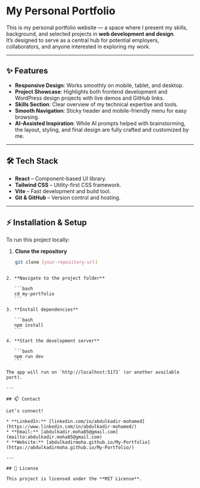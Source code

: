 # My Personal Portfolio  

This is my personal portfolio website — a space where I present my skills, background, and selected projects in **web development and design**.  
It’s designed to serve as a central hub for potential employers, collaborators, and anyone interested in exploring my work.  

---

## ✨ Features  

* **Responsive Design**: Works smoothly on mobile, tablet, and desktop.  
* **Project Showcase**: Highlights both frontend development and WordPress design projects with live demos and GitHub links.  
* **Skills Section**: Clear overview of my technical expertise and tools.  
* **Smooth Navigation**: Sticky header and mobile-friendly menu for easy browsing.  
* **AI-Assisted Inspiration**: While AI prompts helped with brainstorming, the layout, styling, and final design are fully crafted and customized by me.  

---

## 🛠 Tech Stack  

* **React** – Component-based UI library.  
* **Tailwind CSS** – Utility-first CSS framework.  
* **Vite** – Fast development and build tool.  
* **Git & GitHub** – Version control and hosting.  

---

## ⚡ Installation & Setup  

To run this project locally:  

1. **Clone the repository**  
   ```bash
   git clone [your-repository-url]
````

2. **Navigate to the project folder**

   ```bash
   cd my-portfolio
   ```

3. **Install dependencies**

   ```bash
   npm install
   ```

4. **Start the development server**

   ```bash
   npm run dev
   ```

The app will run on `http://localhost:5173` (or another available port).

---

## 📫 Contact

Let’s connect!

* **LinkedIn:** [linkedin.com/in/abdulkadir-mohamed](https://www.linkedin.com/in/abdulkadir-mohamed/)
* **Email:** [abdulkadir.moha85@gmail.com](mailto:abdulkadir.moha85@gmail.com)
* **Website:** [abdulkadirmoha.github.io/My-Portfolio](https://abdulkadirmoha.github.io/My-Portfolio/)

---

## 📜 License

This project is licensed under the **MIT License**.

